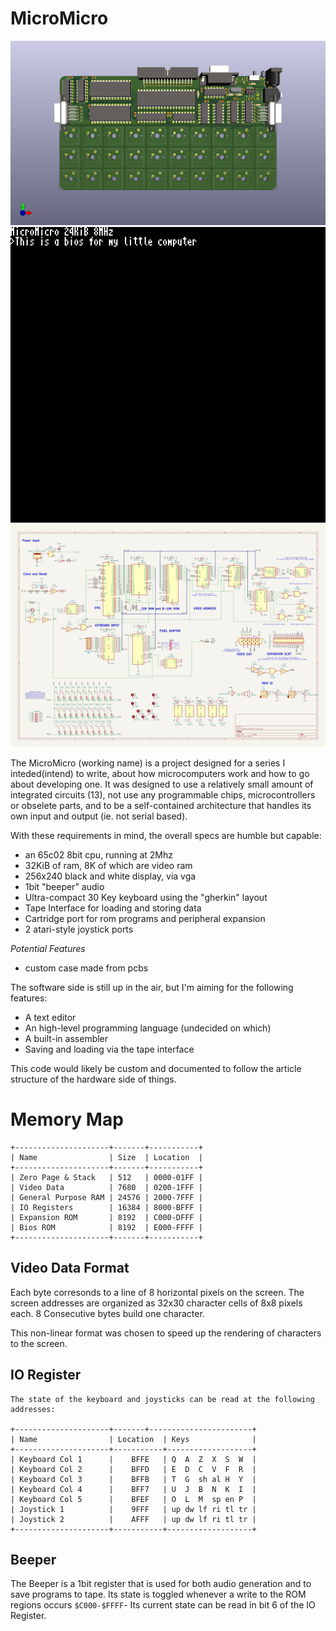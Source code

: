 # MicroMicro

![PCB Render](render.png)
![Emulator Screenshot](screen.png)
![System Schematic](schematic.png)

The MicroMicro (working name) is a project designed for a series I inteded(intend) to write, about how microcomputers work and how to go about developing one. It was designed to use a relatively small amount of integrated circuits (13), not use any programmable chips, microcontrollers or obselete parts, and to be a self-contained architecture that handles its own input and output (ie. not serial based).

With these requirements in mind, the overall specs are humble but capable:
* an 65c02 8bit cpu, running at 2Mhz
* 32KiB of ram, 8K of which are video ram
* 256x240 black and white display, via vga
* 1bit "beeper" audio
* Ultra-compact 30 Key keyboard using the "gherkin" layout
* Tape Interface for loading and storing data
* Cartridge port for rom programs and peripheral expansion
* 2 atari-style joystick ports

*Potential Features*
* custom case made from pcbs

The software side is still up in the air, but I'm aiming for the following features:
* A text editor
* An high-level programming language (undecided on which)
* A built-in assembler
* Saving and loading via the tape interface

This code would likely be custom and documented to follow the article structure of the hardware side of things.

# Memory Map

```
+---------------------+-------+-----------+
| Name                | Size  | Location  |
+---------------------+-------+-----------+
| Zero Page & Stack   | 512   | 0000-01FF |
| Video Data          | 7680  | 0200-1FFF |
| General Purpose RAM | 24576 | 2000-7FFF |
| IO Registers        | 16384 | 8000-BFFF |
| Expansion ROM       | 8192  | C000-DFFF |
| Bios ROM            | 8192  | E000-FFFF |
+---------------------+-------+-----------+ 
```

## Video Data Format

Each byte corresonds to a line of 8 horizontal pixels on the screen. The screen addresses are organized as 32x30 character cells of 8x8 pixels each. 8 Consecutive bytes build one character.

This non-linear format was chosen to speed up the rendering of characters to the screen.

## IO Register

```
The state of the keyboard and joysticks can be read at the following addresses:

+---------------------+-------+-----------------------+
| Name                | Location  | Keys              |
+---------------------+-----------+-------------------+
| Keyboard Col 1      |    BFFE   | Q  A  Z  X  S  W  |
| Keyboard Col 2      |    BFFD   | E  D  C  V  F  R  | 
| Keyboard Col 3      |    BFFB   | T  G  sh al H  Y  |
| Keyboard Col 4      |    BFF7   | U  J  B  N  K  I  |
| Keyboard Col 5      |    BFEF   | O  L  M  sp en P  |
| Joystick 1          |    9FFF   | up dw lf ri tl tr |
| Joystick 2          |    AFFF   | up dw lf ri tl tr |
+---------------------+-----------+-------------------+ 
```



## Beeper

The Beeper is a 1bit register that is used for both audio generation and to save programs to tape. Its state is toggled whenever a write to the ROM regions occurs `$C000-$FFFF`- Its current state can be read in bit 6 of the IO Register.